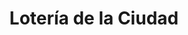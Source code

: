---
title: "Lotería de la Ciudad"
url: /ciudad-autonoma-de-buenos-aires/loteria-de-la-ciudad-marcelo-t-de-alvear/
shop: lotería
---